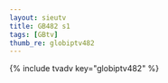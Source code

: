 ```yaml
--- 
layout: sieutv
title: GB482 s1
tags: [GBtv]
thumb_re: globiptv482
---
```

{% include tvadv key="globiptv482" %} 
